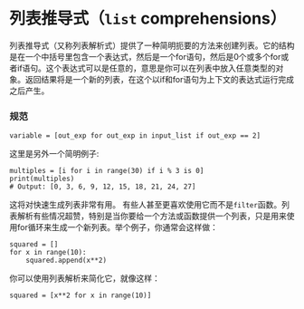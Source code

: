 # 列表推导式（```list``` comprehensions）

列表推导式（又称列表解析式）提供了一种简明扼要的方法来创建列表。它的结构是在一个中括号里包含一个表达式，然后是一个for语句，然后是0个或多个for或者if语句。这个表达式可以是任意的，意思是你可以在列表中放入任意类型的对象。返回结果将是一个新的列表，在这个以if和for语句为上下文的表达式运行完成之后产生。


### 规范

```
variable = [out_exp for out_exp in input_list if out_exp == 2]
```

这里是另外一个简明例子:
```
multiples = [i for i in range(30) if i % 3 is 0]
print(multiples)
# Output: [0, 3, 6, 9, 12, 15, 18, 21, 24, 27]
```

这将对快速生成列表非常有用。 有些人甚至更喜欢使用它而不是```filter```函数。列表解析有些情况超赞，特别是当你要给一个方法或函数提供一个列表，只是用来使用for循环来生成一个新列表。举个例子，你通常会这样做：
```
squared = []
for x in range(10):
    squared.append(x**2)
```

你可以使用列表解析来简化它，就像这样：

```
squared = [x**2 for x in range(10)]
```